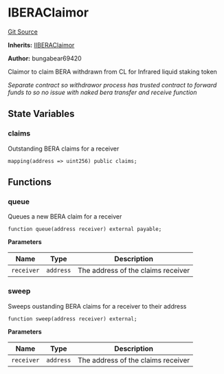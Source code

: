 # IBERAClaimor
[Git Source](https://github.com-infrared/infrared-dao/infrared-mono-repo/blob/1a33f96723b9edc4ba92aebe8d11b7108d5353c3/src/staking/IBERAClaimor.sol)

**Inherits:**
[IIBERAClaimor](/src/interfaces/IIBERAClaimor.sol/interface.IIBERAClaimor.md)

**Author:**
bungabear69420

Claimor to claim BERA withdrawn from CL for Infrared liquid staking token

*Separate contract so withdrawor process has trusted contract to forward funds to so no issue with naked bera transfer and receive function*


## State Variables
### claims
Outstanding BERA claims for a receiver


```solidity
mapping(address => uint256) public claims;
```


## Functions
### queue

Queues a new BERA claim for a receiver


```solidity
function queue(address receiver) external payable;
```
**Parameters**

|Name|Type|Description|
|----|----|-----------|
|`receiver`|`address`|The address of the claims receiver|


### sweep

Sweeps oustanding BERA claims for a receiver to their address


```solidity
function sweep(address receiver) external;
```
**Parameters**

|Name|Type|Description|
|----|----|-----------|
|`receiver`|`address`|The address of the claims receiver|


